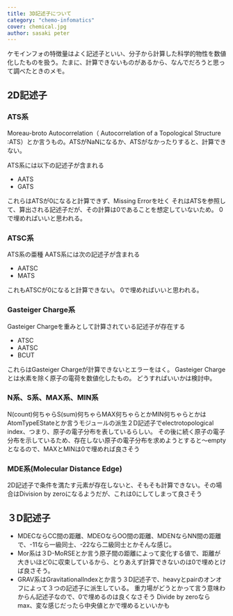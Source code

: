```yaml
---
title: 3D記述子について
category: "chemo-infomatics"
cover: chemical.jpg
author: sasaki peter
---
```


ケモインフォの特徴量はよく記述子といい、分子から計算した科学的物性を数値化したものを扱う。たまに、計算できないものがあるから、なんでだろうと思って調べたときのメモ。

## 2D記述子

### ATS系

Moreau-broto Autocorrelation（ Autocorrelation of a Topological Structure :ATS）とか言うもの。ATSがNaNになるか、ATSがなかったりすると、計算できない。

ATS系には以下の記述子が含まれる

* AATS
* GATS

これらはATSが0になると計算できず、Missing Errorを吐く
それはATSを参照して、算出される記述子だが、その計算は0であることを想定していないため。
0で埋めればいいと思われる。

### ATSC系

ATS系の亜種
AATS系には次の記述子が含まれる

* AATSC
* MATS

これもATSCが0になると計算できない。
0で埋めればいいと思われる。

### Gasteiger Charge系

Gasteiger Chargeを重みとして計算されている記述子が存在する

* ATSC
* AATSC
* BCUT

これらはGasteiger Chargeが計算できないとエラーをはく。
Gasteiger Chargeとは水素を除く原子の電荷を数値化したもの。
どうすればいいかは検討中。

### N系、S系、MAX系、MIN系

N(count)何ちゃらS(sum)何ちゃらMAX何ちゃらとかMIN何ちゃらとかはAtomTypeEStateとか言うモジュールの派生２D記述子でelectrotopological index、つまり、原子の電子分布を表しているらしい。
その後に続く原子の電子分布を示しているため、存在しない原子の電子分布を求めようとすると〜emptyとなるので、MAXとMINは0で埋めれば良さそう

### MDE系(Molecular Distance Edge)

2D記述子で条件を満たす元素が存在しないと、そもそも計算できない。その場合はDivision by zeroになるようだが、これは0にしてしまって良さそう

## ３D記述子

- MDECならCC間の距離、MDEOならOO間の距離、MDENならNN間の距離で、-11なら一級同士、-22なら二級同士とかそんな感じ。
- Mor系は３D-MoRSEとか言う原子間の距離によって変化する値で、距離が大きいほど0に収束しているから、とりあえず計算できないのは0で埋めとけば良さそう。
- GRAV系はGravitationalIndexとか言う３D記述子で、heavyとpairのオンオフによって３つの記述子に派生している。
  重力場がどうとかって言う意味わからん記述子なので、0で埋めるのは良くなさそう
  Divide by zeroならmax、変な感じだったら中央値とかで埋めるといいかも
